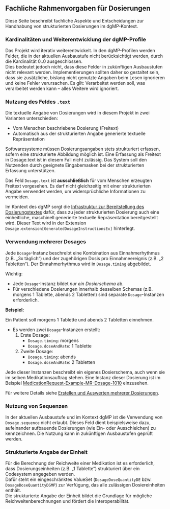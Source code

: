 ## Fachliche Rahmenvorgaben für Dosierungen

Diese Seite beschreibt fachliche Aspekte und Entscheidungen zur Handhabung von strukturierten Dosierungen im dgMP-Kontext.

### Kardinalitäten und Weiterentwicklung der dgMP-Profile

Das Projekt wird iterativ weiterentwickelt. In den dgMP-Profilen werden Felder, die in der aktuellen Ausbaustufe nicht berücksichtigt werden, durch die Kardinalität 0..0 ausgeschlossen.  
Dies bedeutet jedoch nicht, dass diese Felder in zukünftigen Ausbaustufen nicht relevant werden. Implementierungen sollten daher so gestaltet sein, dass sie zusätzliche, bislang nicht genutzte Angaben beim Lesen ignorieren und keine Fehler verursachen. Es gilt: Verarbeitet werden soll, was verarbeitet werden kann – alles Weitere wird ignoriert.

### Nutzung des Feldes `.text`

Die textuelle Angabe von Dosierungen wird in diesem Projekt in zwei Varianten unterschieden:
- Vom Menschen beschriebene Dosierung (Freitext)
- Automatisch aus der strukturierten Angabe generierte textuelle Repräsentation

Softwaresysteme müssen Dosierungsangaben stets strukturiert erfassen, sofern eine strukturierte Abbildung möglich ist. Eine Erfassung als Freitext in Dosage.text ist in diesem Fall nicht zulässig. Das System soll den Nutzenden durch geeignete Eingabemasken bei der strukturierten Erfassung unterstützen.

Das Feld `Dosage.text` ist **ausschließlich** für vom Menschen erzeugten Freitext vorgesehen. Es darf nicht gleichzeitig mit einer strukturierten Angabe verwendet werden, um widersprüchliche Informationen zu vermeiden.

Im Kontext des dgMP sorgt die [Infrastruktur zur Bereitstellung des Dosierungstextes](./dosage-to-text-system.html) dafür, dass zu jeder strukturierten Dosierung auch eine einheitliche, maschinell generierte textuelle Repräsentation bereitgestellt wird. Dieser Text wird in der Extension `Dosage.extension[GeneratedDosageInstructionsEx]` hinterlegt.

### Verwendung mehrerer Dosages

Jede `Dosage`-Instanz beschreibt eine Kombination aus Einnahmerhythmus (z.B. „3x täglich“) und der zugehörigen Dosis pro Einnahmeereignis (z.B. „2 Tabletten“). Der Einnahmerhythmus wird in `Dosage.timing` abgebildet.

Wichtig:
- Jede `Dosage`-Instanz bildet *nur ein Dosierschema* ab.
- Für verschiedene Dosierungen innerhalb desselben Schemas (z.B. morgens 1 Tablette, abends 2 Tabletten) sind separate `Dosage`-Instanzen erforderlich.

**Beispiel:**

Ein Patient soll morgens 1 Tablette und abends 2 Tabletten einnehmen.

- Es werden zwei `Dosage`-Instanzen erstellt:
    1. Erste Dosage:  
        - `Dosage.timing`: morgens  
        - `Dosage.doseAndRate`: 1 Tablette
    2. Zweite Dosage:  
        - `Dosage.timing`: abends  
        - `Dosage.doseAndRate`: 2 Tabletten

Jede dieser Instanzen beschreibt ein eigenes Dosierschema, auch wenn sie im selben Medikationsauftrag stehen.
Eine Instanz dieser Dosierung ist im Beispiel [MedicationRequest-Example-MR-Dosage-1010](./MedicationRequest-Example-MR-Dosage-1010.html) einzusehen.

Für weitere Details siehe [Erstellen und Auswerten mehrerer Dosierungen](./multiple-dosages.html).

### Nutzung von Sequenzen

In der aktuellen Ausbaustufe und im Kontext dgMP ist die Verwendung von `Dosage.sequence` nicht erlaubt. Dieses Feld dient beispielsweise dazu, aufeinander aufbauende Dosierungen (wie Ein- oder Ausschleichen) zu kennzeichnen. Die Nutzung kann in zukünftigen Ausbaustufen geprüft werden.

### Strukturierte Angabe der Einheit

Für die Berechnung der Reichweite einer Medikation ist es erforderlich, dass Dosierungseinheiten (z.B. „1 Tablette“) strukturiert über ein Codesystem angegeben werden.  
Dafür steht ein eingeschränktes ValueSet (`DosageDoseQuantityDE` bzw. `DosageDoseQuantityDGMP`) zur Verfügung, das alle zulässigen Dosiereinheiten enthält.  
Die strukturierte Angabe der Einheit bildet die Grundlage für mögliche Reichweitenberechnungen und fördert die Interoperabilität.
